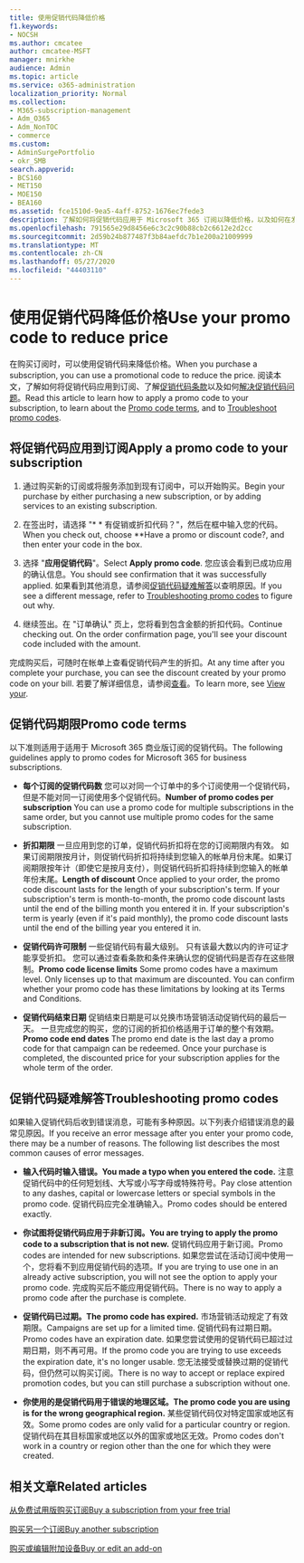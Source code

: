 ```yaml
---
title: 使用促销代码降低价格
f1.keywords:
- NOCSH
ms.author: cmcatee
author: cmcatee-MSFT
manager: mnirkhe
audience: Admin
ms.topic: article
ms.service: o365-administration
localization_priority: Normal
ms.collection:
- M365-subscription-management
- Adm_O365
- Adm_NonTOC
- commerce
ms.custom:
- AdminSurgePortfolio
- okr_SMB
search.appverid:
- BCS160
- MET150
- MOE150
- BEA160
ms.assetid: fce1510d-9ea5-4aff-8752-1676ec7fede3
description: 了解如何将促销代码应用于 Microsoft 365 订阅以降低价格，以及如何在发生错误时解决促销代码问题。
ms.openlocfilehash: 791565e29d8456e6c3c2c90b88cb2c6612e2d2cc
ms.sourcegitcommit: 2d59b24b877487f3b84aefdc7b1e200a21009999
ms.translationtype: MT
ms.contentlocale: zh-CN
ms.lasthandoff: 05/27/2020
ms.locfileid: "44403110"
---
```

# <a name="use-your-promo-code-to-reduce-price"></a><span data-ttu-id="67c3e-103">使用促销代码降低价格</span><span class="sxs-lookup"><span data-stu-id="67c3e-103">Use your promo code to reduce price</span></span>

<span data-ttu-id="67c3e-104">在购买订阅时，可以使用促销代码来降低价格。</span><span class="sxs-lookup"><span data-stu-id="67c3e-104">When you purchase a subscription, you can use a promotional code to reduce the price.</span></span> <span data-ttu-id="67c3e-105">阅读本文，了解如何将促销代码应用到订阅、了解[促销代码条款](#promo-code-terms)以及如何[解决促销代码问题](#troubleshooting-promo-codes)。</span><span class="sxs-lookup"><span data-stu-id="67c3e-105">Read this article to learn how to apply a promo code to your subscription, to learn about the [Promo code terms](#promo-code-terms), and to [Troubleshoot promo codes](#troubleshooting-promo-codes).</span></span>
  
## <a name="apply-a-promo-code-to-your-subscription"></a><span data-ttu-id="67c3e-106">将促销代码应用到订阅</span><span class="sxs-lookup"><span data-stu-id="67c3e-106">Apply a promo code to your subscription</span></span>

1. <span data-ttu-id="67c3e-107">通过购买新的订阅或将服务添加到现有订阅中，可以开始购买。</span><span class="sxs-lookup"><span data-stu-id="67c3e-107">Begin your purchase by either purchasing a new subscription, or by adding services to an existing subscription.</span></span>
    
2. <span data-ttu-id="67c3e-108">在签出时，请选择 "\* \* 有促销或折扣代码？"，然后在框中输入您的代码。</span><span class="sxs-lookup"><span data-stu-id="67c3e-108">When you check out, choose \*\*Have a promo or discount code?, and then enter your code in the box.</span></span> 
  
3. <span data-ttu-id="67c3e-109">选择 "**应用促销代码**"。</span><span class="sxs-lookup"><span data-stu-id="67c3e-109">Select **Apply promo code**.</span></span> <span data-ttu-id="67c3e-110">您应该会看到已成功应用的确认信息。</span><span class="sxs-lookup"><span data-stu-id="67c3e-110">You should see confirmation that it was successfully applied.</span></span> <span data-ttu-id="67c3e-111">如果看到其他消息，请参阅[促销代码疑难解答](#troubleshooting-promo-codes)以查明原因。</span><span class="sxs-lookup"><span data-stu-id="67c3e-111">If you see a different message, refer to [Troubleshooting promo codes](#troubleshooting-promo-codes) to figure out why.</span></span> 
    
4. <span data-ttu-id="67c3e-112">继续签出。在 "订单确认" 页上，您将看到包含金额的折扣代码。</span><span class="sxs-lookup"><span data-stu-id="67c3e-112">Continue checking out. On the order confirmation page, you'll see your discount code included with the amount.</span></span> 
    
<span data-ttu-id="67c3e-113">完成购买后，可随时在帐单上查看促销代码产生的折扣。</span><span class="sxs-lookup"><span data-stu-id="67c3e-113">At any time after you complete your purchase, you can see the discount created by your promo code on your bill.</span></span> <span data-ttu-id="67c3e-114">若要了解详细信息，请参阅[查看](billing-and-payments/view-your-bill-or-invoice.md)。</span><span class="sxs-lookup"><span data-stu-id="67c3e-114">To learn more, see [View your](billing-and-payments/view-your-bill-or-invoice.md).</span></span>
  
## <a name="promo-code-terms"></a><span data-ttu-id="67c3e-115">促销代码期限</span><span class="sxs-lookup"><span data-stu-id="67c3e-115">Promo code terms</span></span>

<span data-ttu-id="67c3e-116">以下准则适用于适用于 Microsoft 365 商业版订阅的促销代码。</span><span class="sxs-lookup"><span data-stu-id="67c3e-116">The following guidelines apply to promo codes for Microsoft 365 for business subscriptions.</span></span>
  
- <span data-ttu-id="67c3e-117">**每个订阅的促销代码数** 您可以对同一个订单中的多个订阅使用一个促销代码，但是不能对同一订阅使用多个促销代码。</span><span class="sxs-lookup"><span data-stu-id="67c3e-117">**Number of promo codes per subscription** You can use a promo code for multiple subscriptions in the same order, but you cannot use multiple promo codes for the same subscription.</span></span> 
    
- <span data-ttu-id="67c3e-p104">**折扣期限** 一旦应用到您的订单，促销代码折扣将在您的订阅期限内有效。 如果订阅期限按月计，则促销代码折扣将持续到您输入的帐单月份末尾。如果订阅期限按年计（即使它是按月支付），则促销代码折扣将持续到您输入的帐单年份末尾。</span><span class="sxs-lookup"><span data-stu-id="67c3e-p104">**Length of discount** Once applied to your order, the promo code discount lasts for the length of your subscription's term. If your subscription's term is month-to-month, the promo code discount lasts until the end of the billing month you entered it in. If your subscription's term is yearly (even if it's paid monthly), the promo code discount lasts until the end of the billing year you entered it in.</span></span> 
    
- <span data-ttu-id="67c3e-p105">**促销代码许可限制** 一些促销代码有最大级别。 只有该最大数以内的许可证才能享受折扣。 您可以通过查看条款和条件来确认您的促销代码是否存在这些限制。</span><span class="sxs-lookup"><span data-stu-id="67c3e-p105">**Promo code license limits** Some promo codes have a maximum level. Only licenses up to that maximum are discounted. You can confirm whether your promo code has these limitations by looking at its Terms and Conditions.</span></span> 
    
- <span data-ttu-id="67c3e-p106">**促销代码结束日期** 促销结束日期是可以兑换市场营销活动促销代码的最后一天。 一旦完成您的购买，您的订阅的折扣价格适用于订单的整个有效期。</span><span class="sxs-lookup"><span data-stu-id="67c3e-p106">**Promo code end dates** The promo end date is the last day a promo code for that campaign can be redeemed. Once your purchase is completed, the discounted price for your subscription applies for the whole term of the order.</span></span> 
    
## <a name="troubleshooting-promo-codes"></a><span data-ttu-id="67c3e-126">促销代码疑难解答</span><span class="sxs-lookup"><span data-stu-id="67c3e-126">Troubleshooting promo codes</span></span>

<span data-ttu-id="67c3e-p107">如果输入促销代码后收到错误消息，可能有多种原因。以下列表介绍错误消息的最常见原因。</span><span class="sxs-lookup"><span data-stu-id="67c3e-p107">If you receive an error message after you enter your promo code, there may be a number of reasons. The following list describes the most common causes of error messages.</span></span>
  
- <span data-ttu-id="67c3e-129">**输入代码时输入错误。**</span><span class="sxs-lookup"><span data-stu-id="67c3e-129">**You made a typo when you entered the code.**</span></span> <span data-ttu-id="67c3e-130">注意促销代码中的任何短划线、大写或小写字母或特殊符号。</span><span class="sxs-lookup"><span data-stu-id="67c3e-130">Pay close attention to any dashes, capital or lowercase letters or special symbols in the promo code.</span></span> <span data-ttu-id="67c3e-131">促销代码应完全准确输入。</span><span class="sxs-lookup"><span data-stu-id="67c3e-131">Promo codes should be entered exactly.</span></span>
  
- <span data-ttu-id="67c3e-132">**你试图将促销代码应用于非新订阅。**</span><span class="sxs-lookup"><span data-stu-id="67c3e-132">**You are trying to apply the promo code to a subscription that is not new.**</span></span> <span data-ttu-id="67c3e-133">促销代码应用于新订阅。</span><span class="sxs-lookup"><span data-stu-id="67c3e-133">Promo codes are intended for new subscriptions.</span></span> <span data-ttu-id="67c3e-134">如果您尝试在活动订阅中使用一个，您将看不到应用促销代码的选项。</span><span class="sxs-lookup"><span data-stu-id="67c3e-134">If you are trying to use one in an already active subscription, you will not see the option to apply your promo code.</span></span> <span data-ttu-id="67c3e-135">完成购买后不能应用促销代码。</span><span class="sxs-lookup"><span data-stu-id="67c3e-135">There is no way to apply a promo code after the purchase is complete.</span></span>
  
- <span data-ttu-id="67c3e-136">**促销代码已过期。**</span><span class="sxs-lookup"><span data-stu-id="67c3e-136">**The promo code has expired.**</span></span> <span data-ttu-id="67c3e-137">市场营销活动规定了有效期限。</span><span class="sxs-lookup"><span data-stu-id="67c3e-137">Campaigns are set up for a limited time.</span></span> <span data-ttu-id="67c3e-138">促销代码有过期日期。</span><span class="sxs-lookup"><span data-stu-id="67c3e-138">Promo codes have an expiration date.</span></span> <span data-ttu-id="67c3e-139">如果您尝试使用的促销代码已超过过期日期，则不再可用。</span><span class="sxs-lookup"><span data-stu-id="67c3e-139">If the promo code you are trying to use exceeds the expiration date, it's no longer usable.</span></span> <span data-ttu-id="67c3e-140">您无法接受或替换过期的促销代码，但仍然可以购买订阅。</span><span class="sxs-lookup"><span data-stu-id="67c3e-140">There is no way to accept or replace expired promotion codes, but you can still purchase a subscription without one.</span></span>
  
- <span data-ttu-id="67c3e-141">**你使用的是促销代码用于错误的地理区域。**</span><span class="sxs-lookup"><span data-stu-id="67c3e-141">**The promo code you are using is for the wrong geographical region.**</span></span> <span data-ttu-id="67c3e-142">某些促销代码仅对特定国家或地区有效。</span><span class="sxs-lookup"><span data-stu-id="67c3e-142">Some promo codes are only valid for a particular country or region.</span></span> <span data-ttu-id="67c3e-143">促销代码在其目标国家或地区以外的国家或地区无效。</span><span class="sxs-lookup"><span data-stu-id="67c3e-143">Promo codes don't work in a country or region other than the one for which they were created.</span></span>
  
## <a name="related-articles"></a><span data-ttu-id="67c3e-144">相关文章</span><span class="sxs-lookup"><span data-stu-id="67c3e-144">Related articles</span></span>

[<span data-ttu-id="67c3e-145">从免费试用版购买订阅</span><span class="sxs-lookup"><span data-stu-id="67c3e-145">Buy a subscription from your free trial</span></span>](buy-a-subscription-from-your-free-trial.md)
  
[<span data-ttu-id="67c3e-146">购买另一个订阅</span><span class="sxs-lookup"><span data-stu-id="67c3e-146">Buy another subscription</span></span>](buy-another-subscription.md)
  
[<span data-ttu-id="67c3e-147">购买或编辑附加设备</span><span class="sxs-lookup"><span data-stu-id="67c3e-147">Buy or edit an add-on</span></span>](buy-or-edit-an-add-on.md)